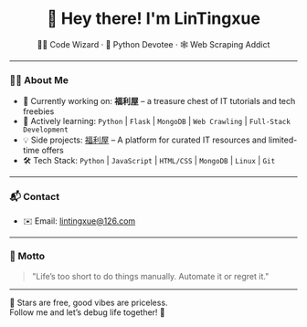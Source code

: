 <h1 align="center">👋 Hey there! I'm LinTingxue</h1>
<p align="center">
  🧙‍♂️ Code Wizard · 🐍 Python Devotee · 🕸️ Web Scraping Addict
</p>

---

### 👨‍💻 About Me

- 🔭 Currently working on: **福利屋** – a treasure chest of IT tutorials and tech freebies  
- 🌱 Actively learning: `Python` | `Flask` | `MongoDB` | `Web Crawling` | `Full-Stack Development`  
- 💡 Side projects: [福利屋](https://xb.fl5a.com) – A platform for curated IT resources and limited-time offers  
- 🛠 Tech Stack: `Python` | `JavaScript` | `HTML/CSS` | `MongoDB` | `Linux` | `Git`

---

### 📬 Contact

- ✉️ Email: [lintingxue@126.com](mailto:lintingxue@126.com)  

---

### 🐾 Motto

> "Life’s too short to do things manually. Automate it or regret it."

---

🤝 Stars are free, good vibes are priceless.  
Follow me and let’s debug life together! 🚀
